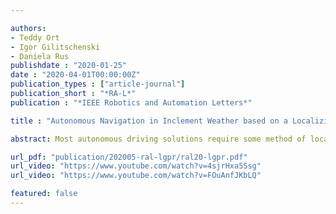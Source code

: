 ```yaml
---

authors:
- Teddy Ort
- Igor Gilitschenski
- Daniela Rus
publishdate : "2020-01-25"
date : "2020-04-01T00:00:00Z"
publication_types : ["article-journal"]
publication_short : "*RA-L*"
publication : "*IEEE Robotics and Automation Letters*"

title : "Autonomous Navigation in Inclement Weather based on a Localizing Ground Penetrating Radar"

abstract: Most autonomous driving solutions require some method of localization within their environment. Typically, onboard sensors are used to localize the vehicle precisely in a previously recorded map. However, these solutions are sensitive to ambient lighting conditions such as darkness and inclement weather. Additionally, the maps can become outdated in a rapidly changing environment and require continuous updating. While LiDAR systems don’t require visible light, they are sensitive to weather such as fog or snow, which can interfere with localization. In this paper, we utilize a Ground Penetrating Radar (GPR) to obtain precise vehicle localization. By mapping and localizing using features beneath the ground, we obtain features that are both stable over time, and maintain their appearance during changing ambient weather and lighting conditions. We incorporate this solution into a full-scale autonomous vehicle and evaluate the performance on over 17 km of testing data in a variety of challenging weather conditions. We find that this novel sensing modality is capable of providing precise localization for autonomous navigation without using cameras or LiDAR sensors.

url_pdf: "publication/202005-ral-lgpr/ral20-lgpr.pdf"
url_video: "https://www.youtube.com/watch?v=4sjrHxa5Ssg"
url_video: "https://www.youtube.com/watch?v=FOuAnfJKbLQ"

featured: false
---
```

